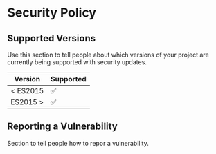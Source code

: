 # Security Policy

## Supported Versions

Use this section to tell people about which versions of your project are
currently being supported with security updates.

| Version | Supported          |
| ------- | ------------------ |
| < ES2015  |:white_check_mark:  |                |
| ES2015 >  |:white_check_mark:  |                |

## Reporting a Vulnerability

Section to tell people how to repor a vulnerability.

